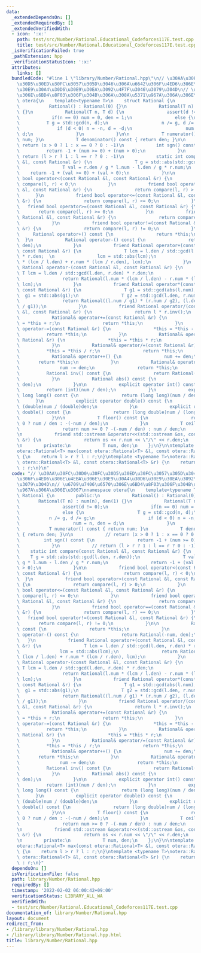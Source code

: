 ```yaml
---
data:
  _extendedDependsOn: []
  _extendedRequiredBy: []
  _extendedVerifiedWith:
  - icon: ':x:'
    path: test/src/Number/Rational.Educational_Codeforces117E.test.cpp
    title: test/src/Number/Rational.Educational_Codeforces117E.test.cpp
  _isVerificationFailed: true
  _pathExtension: hpp
  _verificationStatusIcon: ':x:'
  attributes:
    links: []
  bundledCode: "#line 1 \"library/Number/Rational.hpp\"\n// \u30AA\u30FC\u30D0\u30FC\
    \u30D5\u30ED\u30FC\u3057\u305D\u3046\u306A\u6642\u306F\u4ED6\u306E\u4EBA\u306E\
    \u30E9\u30A4\u30D6\u30E9\u30EA\u3092\u4F7F\u3046\u3079\u304D\n// \u6709\u7406\u6570\
    \u306E\u6BD4\u8F03\u306F\u304B\u306A\u308A\u5371\u967A\u306A\u306E\u3067\nnamespace\
    \ otera{\n    template<typename T>\n    struct Rational {\n        public:\n \
    \           Rational() : Rational(0) {}\n            Rational(T n) : num(n), den(1)\
    \ {}\n            Rational(T n, T d) {\n                assert(d != 0);\n    \
    \            if(n == 0) num = 0, den = 1;\n                else {\n          \
    \          T g = std::gcd(n, d);\n                    n /= g, d /= g;\n      \
    \              if (d < 0) n = -n, d = -d;\n                    num = n, den =\
    \ d;\n                }\n            }\n\n            T numerator() const { return\
    \ num; }\n            T denominator() const { return den; }\n\n            //\
    \ return (x > 0 ? 1 : x == 0 ? 0 : -1)\n            int sgn() const {\n      \
    \          return -1 + (num >= 0) + (num > 0);\n            }\n            //\
    \ return (l > r ? 1 : l == r ? 0 : -1)\n            static int compare(const Rational\
    \ &l, const Rational &r) {\n                T g = std::abs(std::gcd(l.den, r.den));\n\
    \                T val = r.den / g * l.num - l.den / g * r.num;\n            \
    \    return -1 + (val >= 0) + (val > 0);\n            }\n\n            friend\
    \ bool operator<(const Rational &l, const Rational &r) {\n                return\
    \ compare(l, r) < 0;\n            }\n            friend bool operator>(const Rational\
    \ &l, const Rational &r) {\n                return compare(l, r) > 0;\n      \
    \      }\n            friend bool operator<=(const Rational &l, const Rational\
    \ &r) {\n                return compare(l, r) <= 0;\n            }\n         \
    \   friend bool operator>=(const Rational &l, const Rational &r) {\n         \
    \       return compare(l, r) >= 0;\n            }\n            friend bool operator==(const\
    \ Rational &l, const Rational &r) {\n                return compare(l, r) == 0;\n\
    \            }\n            friend bool operator!=(const Rational &l, const Rational\
    \ &r) {\n                return compare(l, r) != 0;\n            }\n\n       \
    \     Rational operator+() const {\n                return *this;\n          \
    \  }\n            Rational operator-() const {\n                return Rational(-num,\
    \ den);\n            }\n            friend Rational operator+(const Rational &l,\
    \ const Rational &r) {\n                T lcm = l.den / std::gcd(l.den, r.den)\
    \ * r.den;  \n                lcm = std::abs(lcm);\n                return Rational(l.num\
    \ * (lcm / l.den) + r.num * (lcm / r.den), lcm);\n            }\n            friend\
    \ Rational operator-(const Rational &l, const Rational &r) {\n               \
    \ T lcm = l.den / std::gcd(l.den, r.den) * r.den;\n                lcm = std::abs(lcm);\n\
    \                return Rational(l.num * (lcm / l.den) - r.num * (lcm / r.den),\
    \ lcm);\n            }\n            friend Rational operator*(const Rational &l,\
    \ const Rational &r) {\n                T g1 = std::gcd(abs(l.num), abs(r.den));\
    \  g1 = std::abs(g1);\n                T g2 = std::gcd(l.den, r.num);  g2 = std::abs(g2);\n\
    \                return Rational((l.num / g1) * (r.num / g2), (l.den / g2) * (r.den\
    \ / g1));\n            }\n            friend Rational operator/(const Rational\
    \ &l, const Rational &r) {\n                return l * r.inv();\n            }\n\
    \            Rational& operator+=(const Rational &r) {\n                *this\
    \ = *this + r;\n                return *this;\n            }\n            Rational&\
    \ operator-=(const Rational &r) {\n                *this = *this - r;\n      \
    \          return *this;\n            }\n            Rational& operator*=(const\
    \ Rational &r) {\n                *this = *this * r;\n                return *this;\n\
    \            }\n            Rational& operator/=(const Rational &r) {\n      \
    \          *this = *this / r;\n                return *this;\n            }\n\
    \            Rational& operator++() {\n                num += den;\n         \
    \       return *this;\n            }\n            Rational& operator--() {\n \
    \               num -= den;\n                return *this;\n            }\n  \
    \          Rational inv() const {\n                return Rational(den, num);\n\
    \            }\n            Rational abs() const {\n                return Rational(std::abs(num),\
    \ den);\n            }\n\n            explicit operator int() const {\n      \
    \          return (int)(num / den);\n            }\n            explicit operator\
    \ long long() const {\n                return (long long)(num / den);\n      \
    \      }\n            explicit operator double() const {\n                return\
    \ (double)num / (double)den;\n            }\n            explicit operator long\
    \ double() const {\n                return (long double)num / (long double)den;\n\
    \            }\n\n            T floor() const {\n                return num >=\
    \ 0 ? num / den : -(-num / den);\n            }\n            T ceil() const {\n\
    \                return num >= 0 ? -(-num / den) : num / den;\n            }\n\
    \n            friend std::ostream &operator<<(std::ostream &os, const Rational\
    \ &r) {\n                return os << r.num << \"/\" << r.den;\n            }\n\
    \n        private:\n            T num, den;\n    };\n}\n\ntemplate <typename T>\n\
    otera::Rational<T> max(const otera::Rational<T> &l, const otera::Rational<T> &r)\
    \ {\n    return l > r ? l : r;\n}\ntemplate <typename T>\notera::Rational<T> min(const\
    \ otera::Rational<T> &l, const otera::Rational<T> &r) {\n    return l < r ? l\
    \ : r;\n}\n"
  code: "// \u30AA\u30FC\u30D0\u30FC\u30D5\u30ED\u30FC\u3057\u305D\u3046\u306A\u6642\
    \u306F\u4ED6\u306E\u4EBA\u306E\u30E9\u30A4\u30D6\u30E9\u30EA\u3092\u4F7F\u3046\
    \u3079\u304D\n// \u6709\u7406\u6570\u306E\u6BD4\u8F03\u306F\u304B\u306A\u308A\u5371\
    \u967A\u306A\u306E\u3067\nnamespace otera{\n    template<typename T>\n    struct\
    \ Rational {\n        public:\n            Rational() : Rational(0) {}\n     \
    \       Rational(T n) : num(n), den(1) {}\n            Rational(T n, T d) {\n\
    \                assert(d != 0);\n                if(n == 0) num = 0, den = 1;\n\
    \                else {\n                    T g = std::gcd(n, d);\n         \
    \           n /= g, d /= g;\n                    if (d < 0) n = -n, d = -d;\n\
    \                    num = n, den = d;\n                }\n            }\n\n \
    \           T numerator() const { return num; }\n            T denominator() const\
    \ { return den; }\n\n            // return (x > 0 ? 1 : x == 0 ? 0 : -1)\n   \
    \         int sgn() const {\n                return -1 + (num >= 0) + (num > 0);\n\
    \            }\n            // return (l > r ? 1 : l == r ? 0 : -1)\n        \
    \    static int compare(const Rational &l, const Rational &r) {\n            \
    \    T g = std::abs(std::gcd(l.den, r.den));\n                T val = r.den /\
    \ g * l.num - l.den / g * r.num;\n                return -1 + (val >= 0) + (val\
    \ > 0);\n            }\n\n            friend bool operator<(const Rational &l,\
    \ const Rational &r) {\n                return compare(l, r) < 0;\n          \
    \  }\n            friend bool operator>(const Rational &l, const Rational &r)\
    \ {\n                return compare(l, r) > 0;\n            }\n            friend\
    \ bool operator<=(const Rational &l, const Rational &r) {\n                return\
    \ compare(l, r) <= 0;\n            }\n            friend bool operator>=(const\
    \ Rational &l, const Rational &r) {\n                return compare(l, r) >= 0;\n\
    \            }\n            friend bool operator==(const Rational &l, const Rational\
    \ &r) {\n                return compare(l, r) == 0;\n            }\n         \
    \   friend bool operator!=(const Rational &l, const Rational &r) {\n         \
    \       return compare(l, r) != 0;\n            }\n\n            Rational operator+()\
    \ const {\n                return *this;\n            }\n            Rational\
    \ operator-() const {\n                return Rational(-num, den);\n         \
    \   }\n            friend Rational operator+(const Rational &l, const Rational\
    \ &r) {\n                T lcm = l.den / std::gcd(l.den, r.den) * r.den;  \n \
    \               lcm = std::abs(lcm);\n                return Rational(l.num *\
    \ (lcm / l.den) + r.num * (lcm / r.den), lcm);\n            }\n            friend\
    \ Rational operator-(const Rational &l, const Rational &r) {\n               \
    \ T lcm = l.den / std::gcd(l.den, r.den) * r.den;\n                lcm = std::abs(lcm);\n\
    \                return Rational(l.num * (lcm / l.den) - r.num * (lcm / r.den),\
    \ lcm);\n            }\n            friend Rational operator*(const Rational &l,\
    \ const Rational &r) {\n                T g1 = std::gcd(abs(l.num), abs(r.den));\
    \  g1 = std::abs(g1);\n                T g2 = std::gcd(l.den, r.num);  g2 = std::abs(g2);\n\
    \                return Rational((l.num / g1) * (r.num / g2), (l.den / g2) * (r.den\
    \ / g1));\n            }\n            friend Rational operator/(const Rational\
    \ &l, const Rational &r) {\n                return l * r.inv();\n            }\n\
    \            Rational& operator+=(const Rational &r) {\n                *this\
    \ = *this + r;\n                return *this;\n            }\n            Rational&\
    \ operator-=(const Rational &r) {\n                *this = *this - r;\n      \
    \          return *this;\n            }\n            Rational& operator*=(const\
    \ Rational &r) {\n                *this = *this * r;\n                return *this;\n\
    \            }\n            Rational& operator/=(const Rational &r) {\n      \
    \          *this = *this / r;\n                return *this;\n            }\n\
    \            Rational& operator++() {\n                num += den;\n         \
    \       return *this;\n            }\n            Rational& operator--() {\n \
    \               num -= den;\n                return *this;\n            }\n  \
    \          Rational inv() const {\n                return Rational(den, num);\n\
    \            }\n            Rational abs() const {\n                return Rational(std::abs(num),\
    \ den);\n            }\n\n            explicit operator int() const {\n      \
    \          return (int)(num / den);\n            }\n            explicit operator\
    \ long long() const {\n                return (long long)(num / den);\n      \
    \      }\n            explicit operator double() const {\n                return\
    \ (double)num / (double)den;\n            }\n            explicit operator long\
    \ double() const {\n                return (long double)num / (long double)den;\n\
    \            }\n\n            T floor() const {\n                return num >=\
    \ 0 ? num / den : -(-num / den);\n            }\n            T ceil() const {\n\
    \                return num >= 0 ? -(-num / den) : num / den;\n            }\n\
    \n            friend std::ostream &operator<<(std::ostream &os, const Rational\
    \ &r) {\n                return os << r.num << \"/\" << r.den;\n            }\n\
    \n        private:\n            T num, den;\n    };\n}\n\ntemplate <typename T>\n\
    otera::Rational<T> max(const otera::Rational<T> &l, const otera::Rational<T> &r)\
    \ {\n    return l > r ? l : r;\n}\ntemplate <typename T>\notera::Rational<T> min(const\
    \ otera::Rational<T> &l, const otera::Rational<T> &r) {\n    return l < r ? l\
    \ : r;\n}"
  dependsOn: []
  isVerificationFile: false
  path: library/Number/Rational.hpp
  requiredBy: []
  timestamp: '2022-02-02 06:00:42+09:00'
  verificationStatus: LIBRARY_ALL_WA
  verifiedWith:
  - test/src/Number/Rational.Educational_Codeforces117E.test.cpp
documentation_of: library/Number/Rational.hpp
layout: document
redirect_from:
- /library/library/Number/Rational.hpp
- /library/library/Number/Rational.hpp.html
title: library/Number/Rational.hpp
---
```

